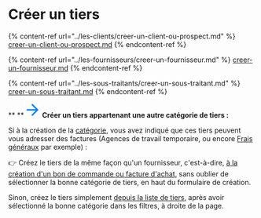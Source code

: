 # Créer un tiers

{% content-ref url="../les-clients/creer-un-client-ou-prospect.md" %}
[creer-un-client-ou-prospect.md](../les-clients/creer-un-client-ou-prospect.md)
{% endcontent-ref %}

{% content-ref url="../les-fournisseurs/creer-un-fournisseur.md" %}
[creer-un-fournisseur.md](../les-fournisseurs/creer-un-fournisseur.md)
{% endcontent-ref %}

{% content-ref url="../les-sous-traitants/creer-un-sous-traitant.md" %}
[creer-un-sous-traitant.md](../les-sous-traitants/creer-un-sous-traitant.md)
{% endcontent-ref %}



**    **![](../../../.gitbook/assets/screenshot-210-.png)   **Créer un tiers appartenant une autre catégorie de tiers :**

Si à la création de la [catégorie](../categories-et-groupes-de-tiers.md), vous avez indiqué que ces tiers peuvent vous adresser des factures (Agences de travail temporaire, ou encore [Frais généraux](../../les-achats/les-frais-generaux.md) par exemple) :

:point_right: Créez le tiers de la même façon qu'un fournisseur, c'est-à-dire, [à la création d'un bon de commande ou facture d'achat](../les-fournisseurs/creer-un-fournisseur.md#au-moment-de-la-creation-dun-bon-de-commande-ou-dune-facture-dachat), sans oublier de sélectionner la bonne catégorie de tiers, en haut du formulaire de création.

Sinon, créez le tiers simplement [depuis la liste de tiers](../les-clients/creer-un-client-ou-prospect.md#depuis-la-liste-des-clients-ou-celle-des-prospects), après avoir sélectionné la bonne catégorie dans les filtres, à droite de la page.

